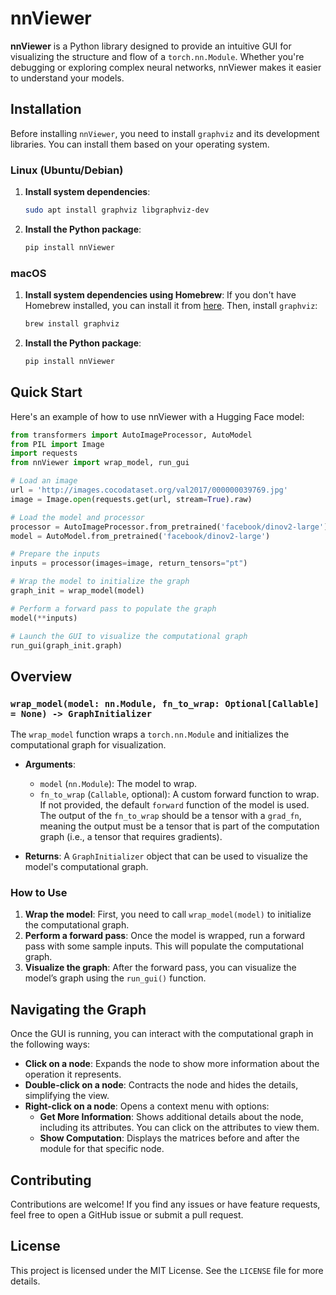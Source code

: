 
# nnViewer

**nnViewer** is a Python library designed to provide an intuitive GUI for visualizing the structure and flow of a `torch.nn.Module`. Whether you're debugging or exploring complex neural networks, nnViewer makes it easier to understand your models.

## Installation

Before installing `nnViewer`, you need to install `graphviz` and its development libraries. You can install them based on your operating system.

### Linux (Ubuntu/Debian)

1. **Install system dependencies**:
   ```bash
   sudo apt install graphviz libgraphviz-dev
   ```

2. **Install the Python package**:
   ```bash
   pip install nnViewer
   ```

### macOS

1. **Install system dependencies using Homebrew**:
   If you don't have Homebrew installed, you can install it from [here](https://brew.sh/). Then, install `graphviz`:
   ```bash
   brew install graphviz
   ```

2. **Install the Python package**:
   ```bash
   pip install nnViewer
   ```


## Quick Start

Here's an example of how to use nnViewer with a Hugging Face model:

```python
from transformers import AutoImageProcessor, AutoModel
from PIL import Image
import requests
from nnViewer import wrap_model, run_gui

# Load an image
url = 'http://images.cocodataset.org/val2017/000000039769.jpg'
image = Image.open(requests.get(url, stream=True).raw)

# Load the model and processor
processor = AutoImageProcessor.from_pretrained('facebook/dinov2-large')
model = AutoModel.from_pretrained('facebook/dinov2-large')

# Prepare the inputs
inputs = processor(images=image, return_tensors="pt")

# Wrap the model to initialize the graph
graph_init = wrap_model(model)

# Perform a forward pass to populate the graph
model(**inputs)

# Launch the GUI to visualize the computational graph
run_gui(graph_init.graph)
```

## Overview

### `wrap_model(model: nn.Module, fn_to_wrap: Optional[Callable] = None) -> GraphInitializer`

The `wrap_model` function wraps a `torch.nn.Module` and initializes the computational graph for visualization.

- **Arguments**:
  - `model` (`nn.Module`): The model to wrap.
  - `fn_to_wrap` (`Callable`, optional): A custom forward function to wrap. If not provided, the default `forward` function of the model is used. The output of the `fn_to_wrap` should be a tensor with a `grad_fn`, meaning the output must be a tensor that is part of the computation graph (i.e., a tensor that requires gradients).
  
- **Returns**: A `GraphInitializer` object that can be used to visualize the model's computational graph.

### How to Use

1. **Wrap the model**: First, you need to call `wrap_model(model)` to initialize the computational graph.
2. **Perform a forward pass**: Once the model is wrapped, run a forward pass with some sample inputs. This will populate the computational graph.
3. **Visualize the graph**: After the forward pass, you can visualize the model’s graph using the `run_gui()` function.

## Navigating the Graph

Once the GUI is running, you can interact with the computational graph in the following ways:

- **Click on a node**: Expands the node to show more information about the operation it represents.
- **Double-click on a node**: Contracts the node and hides the details, simplifying the view.
- **Right-click on a node**: Opens a context menu with options:
  - **Get More Information**: Shows additional details about the node, including its attributes. You can click on the attributes to view them.
  - **Show Computation**: Displays the matrices before and after the module for that specific node.

## Contributing

Contributions are welcome! If you find any issues or have feature requests, feel free to open a GitHub issue or submit a pull request.

## License

This project is licensed under the MIT License. See the `LICENSE` file for more details.
